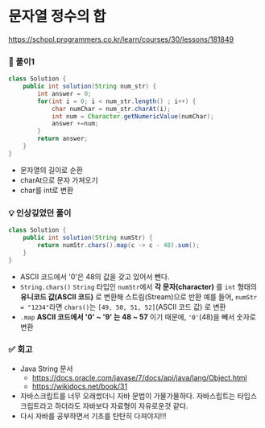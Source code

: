 # 문자열 정수의 합

https://school.programmers.co.kr/learn/courses/30/lessons/181849

### **🚀 풀이1**

```java
class Solution {
    public int solution(String num_str) {
        int answer = 0;
        for(int i = 0; i < num_str.length() ; i++) {
            char numChar = num_str.charAt(i);
            int num = Character.getNumericValue(numChar);
            answer +=num;
        }
        return answer;
    }
}
```

- 문자열의 길이로 순환
- charAt으로 문자 가져오기
- char를 int로 변환

### **💡 인상깊었던 풀이**

```java
class Solution {
    public int solution(String numStr) {
        return numStr.chars().map(c -> c - 48).sum();
    }
}
```

- ASCII 코드에서 '0'은 48의 값을 갖고 있어서 뺀다.
- `String.chars()`
  `String` 타입인 `numStr`에서 **각 문자(character)** 를 `int` 형태의 **유니코드 값(ASCII 코드)** 로 변환해 스트림(Stream)으로 반환
  예를 들어, `numStr = "1234"`라면 `chars()`는 `[49, 50, 51, 52]`(ASCII 코드 값) 로 변환
- `.map`
  **ASCII 코드에서 '0' ~ '9' 는 48 ~ 57** 이기 때문에, `'0'`(48)을 빼서 숫자로 변환

### **✅ 회고**

- Java String 문서
  - https://docs.oracle.com/javase/7/docs/api/java/lang/Object.html
  - https://wikidocs.net/book/31
- 자바스크립트를 너무 오래썼더니 자바 문법이 가물가물하다.
  자바스립트는 타입스크립트라고 하더라도 자바보다 자료형이 자유로운것 같다.
- 다시 자바를 공부하면서 기초를 탄탄히 다져야지!!!
